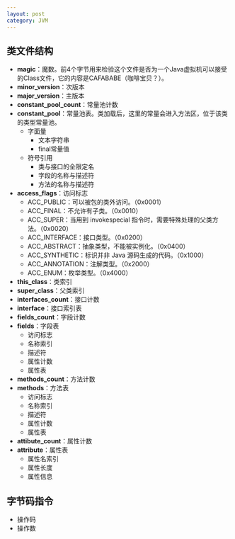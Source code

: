 ```yaml
---
layout: post
category: JVM
---
```


## 类文件结构

- **magic**：魔数。前4个字节用来检验这个文件是否为一个Java虚拟机可以接受的Class文件，它的内容是CAFABABE（咖啡宝贝？）。
- **minor_version**：次版本
- **major_version**：主版本
- **constant_pool_count**：常量池计数
- **constant_pool**：常量池表。类加载后，这里的常量会进入方法区，位于该类的类型常量池。
    - 字面量
        - 文本字符串
        - final常量值
    - 符号引用
        - 类与接口的全限定名
        - 字段的名称与描述符
        - 方法的名称与描述符
- **access_flags**：访问标志
    - ACC_PUBLIC：可以被包的类外访问。（0x0001）
    - ACC_FINAL：不允许有子类。（0x0010）
    - ACC_SUPER：当用到 invokespecial 指令时，需要特殊处理的父类方法。（0x0020）
    - ACC_INTERFACE：接口类型。（0x0200）
    - ACC_ABSTRACT：抽象类型，不能被实例化。（0x0400）
    - ACC_SYNTHETIC：标识并非 Java 源码生成的代码。（0x1000）
    - ACC_ANNOTATION：注解类型。（0x2000）
    - ACC_ENUM：枚举类型。（0x4000）
- **this_class**：类索引
- **super_class**：父类索引
- **interfaces_count**：接口计数
- **interface**：接口索引表
- **fields_count**：字段计数
- **fields**：字段表
    - 访问标志
    - 名称索引
    - 描述符
    - 属性计数
    - 属性表
- **methods_count**：方法计数
- **methods**：方法表
    - 访问标志
    - 名称索引
    - 描述符
    - 属性计数
    - 属性表
- **attibute_count**：属性计数
- **attribute**：属性表
    - 属性名索引
    - 属性长度
    - 属性信息

## 字节码指令

- 操作码
- 操作数
